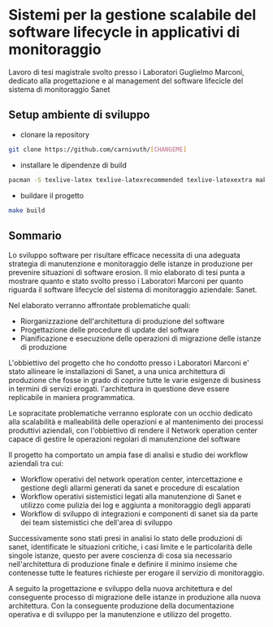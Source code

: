 # Sistemi per la gestione scalabile del software lifecycle in applicativi di monitoraggio

Lavoro di tesi magistrale svolto presso i Laboratori Guglielmo Marconi, dedicato alla progettazione e al management del software lifecicle del sistema di monitoraggio Sanet

## Setup ambiente di sviluppo

- clonare la repository

```bash
git clone https://github.com/carnivuth/[CHANGEME]
```

- installare le dipendenze di build

```bash
pacman -S texlive-latex texlive-latexrecommended texlive-latexextra make mermaid-cli
```

- buildare il progetto

```bash
make build
```

## Sommario

Lo sviluppo software per risultare efficace necessita di una adeguata strategia di manutenzione e monitoraggio delle istanze in produzione per prevenire situazioni di software erosion. Il mio elaborato di tesi punta a mostrare quanto e stato svolto presso i Laboratori Marconi per quanto riguarda il software lifecycle del sistema di monitoraggio aziendale: Sanet.

Nel elaborato verranno affrontate problematiche quali:

- Riorganizzazione dell'architettura di produzione del software
- Progettazione delle procedure di update del software
- Pianificazione e esecuzione delle operazioni di migrazione delle istanze di produzione

L'obbiettivo del progetto che ho condotto presso i Laboratori Marconi e' stato allineare le installazioni di Sanet, a una unica architettura di produzione che fosse in grado di coprire tutte le varie esigenze di business in termini di servizi erogati. l'architettura in questione deve essere replicabile in maniera programmatica.

Le sopracitate problematiche verranno esplorate con un occhio dedicato alla scalabilità e malleabilità delle operazioni e al mantenimento dei processi produttivi aziendali, con l'obbiettivo di rendere il Network operation center capace di gestire le operazioni regolari di manutenzione del software

Il progetto ha comportato un ampia fase di analisi e studio dei workflow aziendali tra cui:

- Workflow operativi del network operation center, intercettazione e gestione degli allarmi generati da sanet e procedure di escalation
- Workflow operativi sistemistici legati alla manutenzione di Sanet e utilizzo come pulizia dei log e aggiunta a monitoraggio degli apparati
- Workflow di sviluppo di integrazioni e componenti di sanet sia da parte dei team sistemistici che dell'area di sviluppo

Successivamente sono stati presi in analisi lo stato delle produzioni di sanet, identificate le situazioni critiche, i casi limite e le particolarità delle singole istanze, questo per avere coscienza di cosa sia necessario nell'architettura di produzione finale e definire il minimo insieme che contenesse tutte le features richieste per erogare il servizio di monitoraggio.

A seguito la progettazione e sviluppo della nuova architettura e del conseguente processo di migrazione delle istanze in produzione alla nuova architettura. Con la conseguente produzione della documentazione operativa e di sviluppo per la manutenzione e utilizzo del progetto.
